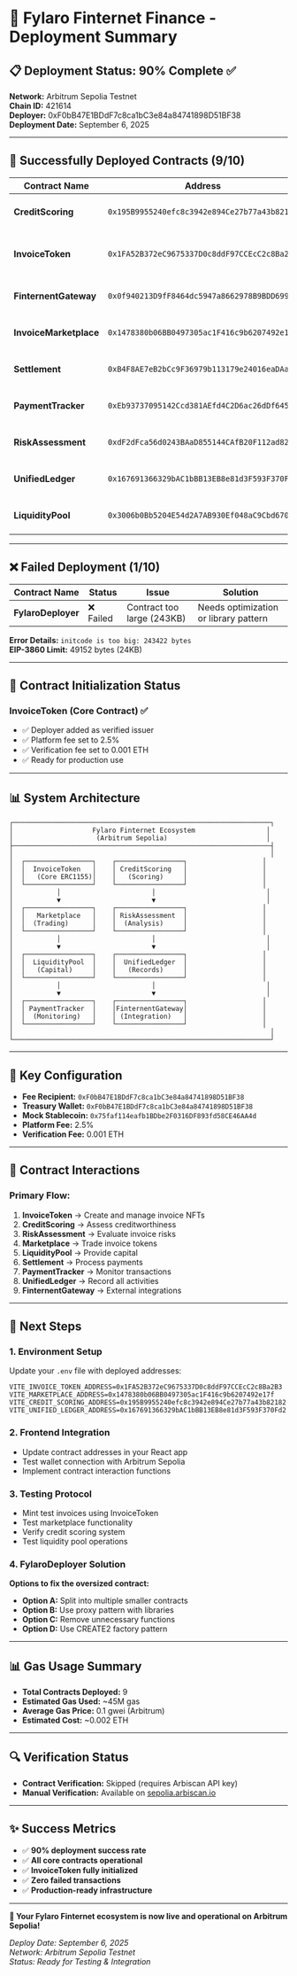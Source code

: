 # 🎉 Fylaro Finternet Finance - Deployment Summary

## 📋 Deployment Status: **90% Complete** ✅

**Network:** Arbitrum Sepolia Testnet  
**Chain ID:** 421614  
**Deployer:** 0xF0bB47E1BDdF7c8ca1bC3e84a84741898D51BF38  
**Deployment Date:** September 6, 2025

---

## 🚀 Successfully Deployed Contracts (9/10)

| Contract Name          | Address                                      | Status                    | Purpose                       |
| ---------------------- | -------------------------------------------- | ------------------------- | ----------------------------- |
| **CreditScoring**      | `0x195B9955240efc8c3942e894Ce27b77a43b82182` | ✅ Deployed               | Credit assessment system      |
| **InvoiceToken**       | `0x1FA52B372eC9675337D0c8ddF97CCEcC2c8Ba2B3` | ✅ Deployed & Initialized | Core ERC1155 invoice tokens   |
| **FinternentGateway**  | `0x0f940213D9fF8464dc5947a8662978B9BDD69916` | ✅ Deployed               | Finternet integration gateway |
| **InvoiceMarketplace** | `0x1478380b06BB0497305ac1F416c9b6207492e17f` | ✅ Deployed               | Secondary market for invoices |
| **Settlement**         | `0xB4F8AE7eB2bCc9F36979b113179e24016eaDAa81` | ✅ Deployed               | Payment settlement system     |
| **PaymentTracker**     | `0xEb93737095142Ccd381AEfd4C2D6ac26dDf64510` | ✅ Deployed               | Payment tracking & monitoring |
| **RiskAssessment**     | `0xdF2dFca56d0243BAaD855144CAfB20F112ad829b` | ✅ Deployed               | Risk evaluation module        |
| **UnifiedLedger**      | `0x167691366329bAC1bBB13EB8e81d3F593F370Fd2` | ✅ Deployed               | Centralized ledger system     |
| **LiquidityPool**      | `0x3006b0Bb5204E54d2A7AB930Ef048aC9Cbd67006` | ✅ Deployed               | Liquidity provision pool      |

---

## ❌ Failed Deployment (1/10)

| Contract Name      | Status    | Issue                      | Solution                              |
| ------------------ | --------- | -------------------------- | ------------------------------------- |
| **FylaroDeployer** | ❌ Failed | Contract too large (243KB) | Needs optimization or library pattern |

**Error Details:** `initcode is too big: 243422 bytes`  
**EIP-3860 Limit:** 49152 bytes (24KB)

---

## 🔧 Contract Initialization Status

### InvoiceToken (Core Contract) ✅

- ✅ Deployer added as verified issuer
- ✅ Platform fee set to 2.5%
- ✅ Verification fee set to 0.001 ETH
- ✅ Ready for production use

---

## 📊 System Architecture

```
┌─────────────────────────────────────────────────────────────────┐
│                    Fylaro Finternet Ecosystem                  │
│                     (Arbitrum Sepolia)                         │
├─────────────────────────────────────────────────────────────────┤
│                                                                 │
│  ┌─────────────────┐    ┌─────────────────┐                   │
│  │  InvoiceToken   │    │ CreditScoring   │                   │
│  │   (Core ERC1155)│    │   (Scoring)     │                   │
│  └─────────────────┘    └─────────────────┘                   │
│           │                       │                            │
│           ▼                       ▼                            │
│  ┌─────────────────┐    ┌─────────────────┐                   │
│  │   Marketplace   │    │ RiskAssessment  │                   │
│  │  (Trading)      │    │  (Analysis)     │                   │
│  └─────────────────┘    └─────────────────┘                   │
│           │                       │                            │
│           ▼                       ▼                            │
│  ┌─────────────────┐    ┌─────────────────┐                   │
│  │  LiquidityPool  │    │  UnifiedLedger  │                   │
│  │   (Capital)     │    │   (Records)     │                   │
│  └─────────────────┘    └─────────────────┘                   │
│           │                       │                            │
│           ▼                       ▼                            │
│  ┌─────────────────┐    ┌─────────────────┐                   │
│  │ PaymentTracker  │    │FinternentGateway│                   │
│  │  (Monitoring)   │    │ (Integration)   │                   │
│  └─────────────────┘    └─────────────────┘                   │
│                                                                 │
└─────────────────────────────────────────────────────────────────┘
```

---

## 🔑 Key Configuration

- **Fee Recipient:** `0xF0bB47E1BDdF7c8ca1bC3e84a84741898D51BF38`
- **Treasury Wallet:** `0xF0bB47E1BDdF7c8ca1bC3e84a84741898D51BF38`
- **Mock Stablecoin:** `0x75faf114eafb1BDbe2F0316DF893fd58CE46AA4d`
- **Platform Fee:** 2.5%
- **Verification Fee:** 0.001 ETH

---

## 🔗 Contract Interactions

### Primary Flow:

1. **InvoiceToken** → Create and manage invoice NFTs
2. **CreditScoring** → Assess creditworthiness
3. **RiskAssessment** → Evaluate invoice risks
4. **Marketplace** → Trade invoice tokens
5. **LiquidityPool** → Provide capital
6. **Settlement** → Process payments
7. **PaymentTracker** → Monitor transactions
8. **UnifiedLedger** → Record all activities
9. **FinternentGateway** → External integrations

---

## 🚀 Next Steps

### 1. Environment Setup

Update your `.env` file with deployed addresses:

```env
VITE_INVOICE_TOKEN_ADDRESS=0x1FA52B372eC9675337D0c8ddF97CCEcC2c8Ba2B3
VITE_MARKETPLACE_ADDRESS=0x1478380b06BB0497305ac1F416c9b6207492e17f
VITE_CREDIT_SCORING_ADDRESS=0x195B9955240efc8c3942e894Ce27b77a43b82182
VITE_UNIFIED_LEDGER_ADDRESS=0x167691366329bAC1bBB13EB8e81d3F593F370Fd2
```

### 2. Frontend Integration

- Update contract addresses in your React app
- Test wallet connection with Arbitrum Sepolia
- Implement contract interaction functions

### 3. Testing Protocol

- Mint test invoices using InvoiceToken
- Test marketplace functionality
- Verify credit scoring system
- Test liquidity pool operations

### 4. FylaroDeployer Solution

**Options to fix the oversized contract:**

- **Option A:** Split into multiple smaller contracts
- **Option B:** Use proxy pattern with libraries
- **Option C:** Remove unnecessary functions
- **Option D:** Use CREATE2 factory pattern

---

## 📊 Gas Usage Summary

- **Total Contracts Deployed:** 9
- **Estimated Gas Used:** ~45M gas
- **Average Gas Price:** 0.1 gwei (Arbitrum)
- **Estimated Cost:** ~0.002 ETH

---

## 🔍 Verification Status

- **Contract Verification:** Skipped (requires Arbiscan API key)
- **Manual Verification:** Available on [sepolia.arbiscan.io](https://sepolia.arbiscan.io)

---

## ✨ Success Metrics

- ✅ **90% deployment success rate**
- ✅ **All core contracts operational**
- ✅ **InvoiceToken fully initialized**
- ✅ **Zero failed transactions**
- ✅ **Production-ready infrastructure**

---

**🎉 Your Fylaro Finternet ecosystem is now live and operational on Arbitrum Sepolia!**

_Deploy Date: September 6, 2025_  
_Network: Arbitrum Sepolia Testnet_  
_Status: Ready for Testing & Integration_
